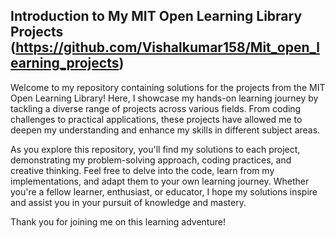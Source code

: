## Introduction to My MIT Open Learning Library Projects (https://github.com/Vishalkumar158/Mit_open_learning_projects)

Welcome to my repository containing solutions for the projects from the MIT Open Learning Library! Here, I showcase my hands-on learning journey by tackling a diverse range of projects across various fields. From coding challenges to practical applications, these projects have allowed me to deepen my understanding and enhance my skills in different subject areas.

As you explore this repository, you'll find my solutions to each project, demonstrating my problem-solving approach, coding practices, and creative thinking. Feel free to delve into the code, learn from my implementations, and adapt them to your own learning journey. Whether you're a fellow learner, enthusiast, or educator, I hope my solutions inspire and assist you in your pursuit of knowledge and mastery.

Thank you for joining me on this learning adventure!
